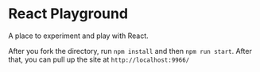 # React Playground

A place to experiment and play with React.

After you fork the directory, run `npm install` and then `npm run start`. After that, you can pull up the site at `http://localhost:9966/`
